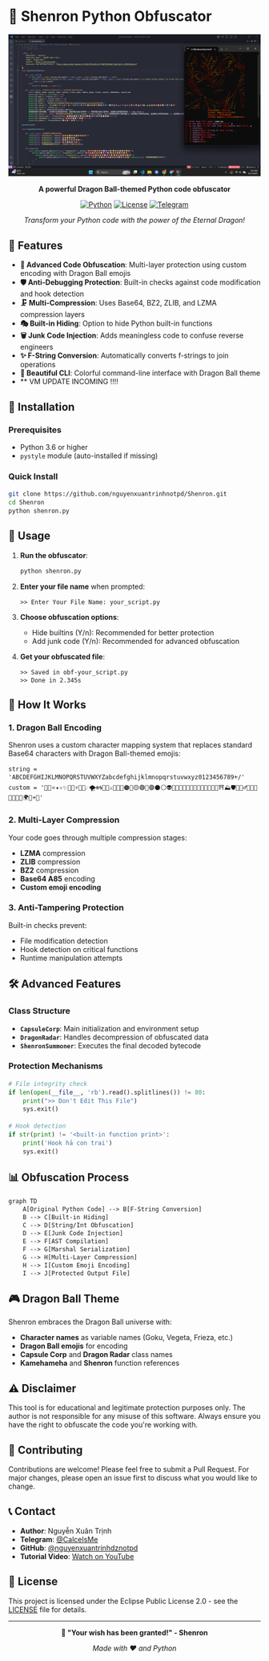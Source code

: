 # 🐉 Shenron Python Obfuscator

<div align="center">

![Shenron Banner](https://raw.githubusercontent.com/nguyenxuantrinhnotpd/Shenron/refs/heads/main/example.png)

**A powerful Dragon Ball-themed Python code obfuscator**

[![Python](https://img.shields.io/badge/Python-3.6%2B-blue.svg)](https://python.org)
[![License](https://img.shields.io/badge/License-Eclipse%20Public-green.svg)](LICENSE)
[![Telegram](https://img.shields.io/badge/Telegram-@CalceIsMe-blue.svg)](https://t.me/CalceIsMe)

*Transform your Python code with the power of the Eternal Dragon!*

</div>

## 🌟 Features

- **🔐 Advanced Code Obfuscation**: Multi-layer protection using custom encoding with Dragon Ball emojis
- **🛡️ Anti-Debugging Protection**: Built-in checks against code modification and hook detection
- **🗜️ Multi-Compression**: Uses Base64, BZ2, ZLIB, and LZMA compression layers
- **🎭 Built-in Hiding**: Option to hide Python built-in functions
- **🗑️ Junk Code Injection**: Adds meaningless code to confuse reverse engineers
- **✨ F-String Conversion**: Automatically converts f-strings to join operations
- **🎨 Beautiful CLI**: Colorful command-line interface with Dragon Ball theme
- ** VM UPDATE INCOMING !!!!
## 🚀 Installation

### Prerequisites
- Python 3.6 or higher
- `pystyle` module (auto-installed if missing)

### Quick Install
```bash
git clone https://github.com/nguyenxuantrinhnotpd/Shenron.git
cd Shenron
python shenron.py
```

## 📖 Usage

1. **Run the obfuscator**:
   ```bash
   python shenron.py
   ```

2. **Enter your file name** when prompted:
   ```
   >> Enter Your File Name: your_script.py
   ```

3. **Choose obfuscation options**:
   - Hide builtins (Y/n): Recommended for better protection
   - Add junk code (Y/n): Recommended for advanced obfuscation

4. **Get your obfuscated file**:
   ```
   >> Saved in obf-your_script.py
   >> Done in 2.345s
   ```

## 🎯 How It Works

### 1. **Dragon Ball Encoding**
Shenron uses a custom character mapping system that replaces standard Base64 characters with Dragon Ball-themed emojis:

```python3
string = 'ABCDEFGHIJKLMNOPQRSTUVWXYZabcdefghijklmnopqrstuvwxyz0123456789+/'
custom = '🐉🐲⭐✦✧✨💫🌠⚡🔥💥☄️🌪❄️🌀🥋🥊⚔️👊🙌👐🟠🔴🟡🟢🔵🟣⚫⚪👽🤖👺🐢🐒🦍👑💎🔮🍑🍗🍚🍶🏯⛩⛰🛡👑🧙‍♂️🤜🤛😡😤🥵🤯🌌🌍🌑☀️🌠'
```

### 2. **Multi-Layer Compression**
Your code goes through multiple compression stages:
- **LZMA** compression
- **ZLIB** compression  
- **BZ2** compression
- **Base64 A85** encoding
- **Custom emoji encoding**

### 3. **Anti-Tampering Protection**
Built-in checks prevent:
- File modification detection
- Hook detection on critical functions
- Runtime manipulation attempts

## 🛠️ Advanced Features

### Class Structure
- **`CapsuleCorp`**: Main initialization and environment setup
- **`DragonRadar`**: Handles decompression of obfuscated data
- **`ShenronSummoner`**: Executes the final decoded bytecode

### Protection Mechanisms
```python
# File integrity check
if len(open(__file__, 'rb').read().splitlines()) != 80:
    print(">> Don't Edit This File")
    sys.exit()

# Hook detection
if str(print) != '<built-in function print>':
    print('Hook hả con trai')
    sys.exit()
```

## 📊 Obfuscation Process

```mermaid
graph TD
    A[Original Python Code] --> B[F-String Conversion]
    B --> C[Built-in Hiding]
    C --> D[String/Int Obfuscation]
    D --> E[Junk Code Injection]
    E --> F[AST Compilation]
    F --> G[Marshal Serialization]
    G --> H[Multi-Layer Compression]
    H --> I[Custom Emoji Encoding]
    I --> J[Protected Output File]
```

## 🎮 Dragon Ball Theme

Shenron embraces the Dragon Ball universe with:
- **Character names** as variable names (Goku, Vegeta, Frieza, etc.)
- **Dragon Ball emojis** for encoding
- **Capsule Corp** and **Dragon Radar** class names
- **Kamehameha** and **Shenron** function references

## ⚠️ Disclaimer

This tool is for educational and legitimate protection purposes only. The author is not responsible for any misuse of this software. Always ensure you have the right to obfuscate the code you're working with.

## 🤝 Contributing

Contributions are welcome! Please feel free to submit a Pull Request. For major changes, please open an issue first to discuss what you would like to change.

## 📞 Contact

- **Author**: Nguyễn Xuân Trịnh
- **Telegram**: [@CalceIsMe](https://t.me/CalceIsMe)
- **GitHub**: [@nguyenxuantrinhdznotpd](https://github.com/nguyenxuantrinhdznotpd)
- **Tutorial Video**: [Watch on YouTube](https://www.youtube.com/watch?v=8yXEvIRFCwc&list=PLS0WF70AJy04pZ-OQwlsjuXiJL_3B9Oc4&index=4)

## 📄 License

This project is licensed under the Eclipse Public License 2.0 - see the [LICENSE](LICENSE) file for details.

---

<div align="center">

**🐉 "Your wish has been granted!" - Shenron**

*Made with ❤️ and Python*

</div>
